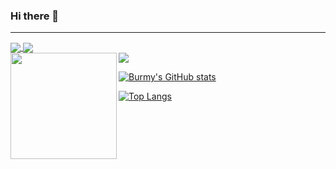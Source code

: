### Hi there 👋


---

<a href="https://github.com/anuraghazra/github-readme-stats">
  <img align="center" src="https://github-readme-stats.vercel.app/api/pin/?username=anuraghazra&repo=github-readme-stats" />
</a>
<a href="https://github.com/anuraghazra/convoychat">
  <img align="center" src="https://github-readme-stats.vercel.app/api/pin/?username=anuraghazra&repo=convoychat" />
</a>

<div>
  <img height="170" align="left" src="https://github-readme-stats.vercel.app/api?username=Burmy&show_icons=true&theme=algolia&hide=stars,contribs" />
  <img src="https://github-readme-stats.vercel.app/api/top-langs/?username=Burmy&layout=compact&theme=algolia" />
</div>

[![Burmy's GitHub stats](https://github-readme-stats.vercel.app/api?username=Burmy&show_icons=true&theme=midnight-purple&hide=stars,contribs)](https://github.com/anuraghazra/github-readme-stats)

[![Top Langs](https://github-readme-stats.vercel.app/api/top-langs/?username=Burmy&layout=compact&theme=midnight-purple)](https://github.com/anuraghazra/github-readme-stats)
